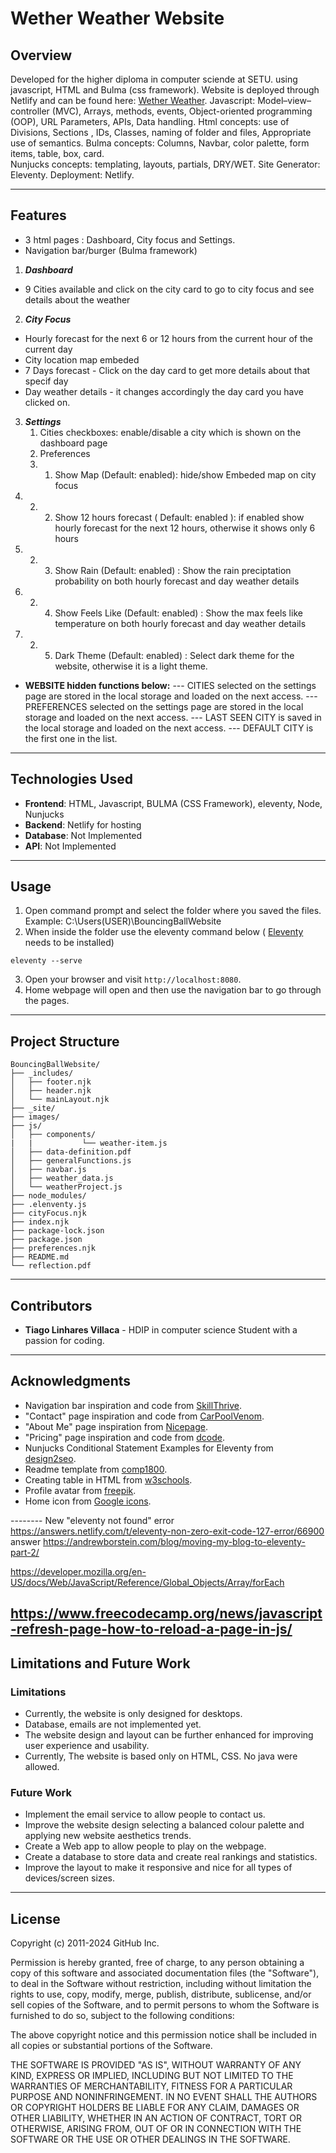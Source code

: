 
# Wether Weather Website

## Overview
Developed for the higher diploma in computer sciende at SETU. using javascript, HTML and Bulma (css framework).
Website is deployed through Netlify and can be found here: [Wether Weather](whetherweathervillaca.netlify.app).
Javascript: Model–view–controller (MVC), Arrays, methods, events, Object-oriented programming (OOP), URL Parameters, APIs, Data handling.
Html concepts: use of Divisions, Sections , IDs, Classes, naming of folder and files, Appropriate use of semantics.
Bulma concepts: Columns, Navbar, color palette, form items, table, box, card.  
Nunjucks concepts: templating, layouts, partials, DRY/WET. 
Site Generator: Eleventy. 
Deployment: Netlify.

---

## Features
- 3 html pages :  Dashboard, City focus and Settings.
- Navigation bar/burger (Bulma framework)
1. ***Dashboard***
-  9 Cities available and click on the city card to go to city focus and see details about the weather
2. ***City Focus***
- Hourly forecast for the next 6 or 12 hours from the current hour of the current day
- City location map embeded 
- 7 Days forecast - Click on the day card to get more details about that specif day 
- Day weather details - it changes accordingly the day card you have clicked on. 
3. ***Settings***
    1. Cities checkboxes: enable/disable a city which is shown on the dashboard page 
    2. Preferences
    2. 1. Show Map (Default: enabled): hide/show Embeded map on city focus
3. 2. 2. Show 12 hours forecast ( Default: enabled ): if enabled show hourly forecast for the next 12 hours, otherwise it shows only 6 hours
3. 2. 3. Show Rain (Default: enabled) : Show the rain preciptation probability on both hourly forecast and day weather details 
3. 2. 4. Show Feels Like (Default: enabled) : Show the max feels like temperature on both hourly forecast and day weather details 
3. 2. 5. Dark Theme (Default: enabled) : Select dark theme for the website, otherwise it is a light theme. 

- **WEBSITE hidden functions below:** 
--- CITIES selected on the settings page are stored in the local storage and loaded on the next access.
--- PREFERENCES selected on the settings page are stored in the local storage and loaded on the next access.
--- LAST SEEN CITY is saved in the local storage and loaded on the next access.
--- DEFAULT CITY is the first one in the list. 

---

## Technologies Used

- **Frontend**: HTML, Javascript, BULMA (CSS Framework), eleventy, Node, Nunjucks 
- **Backend**: Netlify for hosting
- **Database**: Not Implemented
- **API**: Not Implemented

---

## Usage

1. Open command prompt and select the folder where you saved the files. Example: C:\Users\(USER)\BouncingBallWebsite
2. When inside the folder use the eleventy command below ( [Eleventy](https://www.11ty.dev/docs/) needs to be installed)
```
eleventy --serve
```
3. Open your browser and visit `http://localhost:8080`.
4. Home webpage will open and then use the navigation bar to go through the pages. 

---

## Project Structure

```
BouncingBallWebsite/
├── _includes/
│   ├── footer.njk
│   ├── header.njk
│   └── mainLayout.njk
├── _site/
├── images/
├── js/
│   ├── components/
|   |           └── weather-item.js
│   ├── data-definition.pdf
│   ├── generalFunctions.js
│   ├── navbar.js
│   ├── weather_data.js
│   └── weatherProject.js
├── node_modules/
├── .elenventy.js
├── cityFocus.njk
├── index.njk
├── package-lock.json
├── package.json
├── preferences.njk
├── README.md
└── reflection.pdf
```

---

## Contributors
- **Tiago Linhares Villaca** - HDIP in computer science Student with a passion for coding.

---

## Acknowledgments

- Navigation bar inspiration and code from [SkillThrive](https://www.youtube.com/watch?v=PwWHL3RyQgk&t=621s).
- "Contact" page inspiration and code from [CarPoolVenom](https://www.youtube.com/watch?v=nwEB3Wxh5N0).
- "About Me" page inspiration from [Nicepage](https://nicepage.com/ht/1362604/creative-designer-profile-html-template).
- "Pricing" page inspiration and code from [dcode](https://www.youtube.com/watch?v=jfh0ZJFhj2w).
- Nunjucks Conditional Statement Examples for Eleventy from [design2seo](https://design2seo.com/blog/web-development/11ty/nunjucks-if-statement-for-eleventy/).
- Readme template from [comp1800](https://github.com/comp1800/web_template).
- Creating table in HTML from [w3schools](https://www.w3schools.com/html/html_tables.asp).
- Profile avatar from [freepik](https://www.freepik.com/).
- Home icon from [Google icons](https://fonts.google.com/icons).

-------- New
"eleventy not found" error https://answers.netlify.com/t/eleventy-non-zero-exit-code-127-error/66900  answer  https://andrewborstein.com/blog/moving-my-blog-to-eleventy-part-2/

https://developer.mozilla.org/en-US/docs/Web/JavaScript/Reference/Global_Objects/Array/forEach 

https://www.freecodecamp.org/news/javascript-refresh-page-how-to-reload-a-page-in-js/ 
---

## Limitations and Future Work
### Limitations

- Currently, the website is only designed for desktops. 
- Database, emails are not implemented yet. 
- The website design and layout can be further enhanced for improving user experience and usability.
- Currently, The website is based only on HTML, CSS. No java were allowed. 

### Future Work

- Implement the email service to allow people to contact us. 
- Improve the website design selecting a balanced colour palette and applying new website aesthetics trends.
- Create a Web app to allow people to play on the webpage. 
- Create a database to store data and create real rankings and statistics. 
- Improve the layout to make it responsive and nice for all types of devices/screen sizes. 

---

## License

Copyright (c) 2011-2024 GitHub Inc.

Permission is hereby granted, free of charge, to any person obtaining a copy of this software and associated documentation files (the "Software"), to deal in the Software without restriction, including without limitation the rights to use, copy, modify, merge, publish, distribute, sublicense, and/or sell copies of the Software, and to permit persons to whom the Software is furnished to do so, subject to the following conditions:

The above copyright notice and this permission notice shall be included in all copies or substantial portions of the Software.

THE SOFTWARE IS PROVIDED "AS IS", WITHOUT WARRANTY OF ANY KIND, EXPRESS OR IMPLIED, INCLUDING BUT NOT LIMITED TO THE WARRANTIES OF MERCHANTABILITY, FITNESS FOR A PARTICULAR PURPOSE AND NONINFRINGEMENT. IN NO EVENT SHALL THE AUTHORS OR COPYRIGHT HOLDERS BE LIABLE FOR ANY CLAIM, DAMAGES OR OTHER LIABILITY, WHETHER IN AN ACTION OF CONTRACT, TORT OR OTHERWISE, ARISING FROM, OUT OF OR IN CONNECTION WITH THE SOFTWARE OR THE USE OR OTHER DEALINGS IN THE SOFTWARE.
